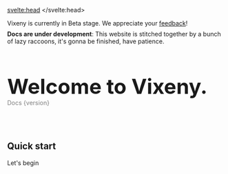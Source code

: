 <script>
  import PreviousNext from "$lib/components/PreviousNext.svelte"
  import FancyLink from "$lib/components/FancyLink.svelte"
  import {version} from "$app/environment"
  import Features from "$lib/components/Features.svelte"

</script>
<svelte:head>
    <title>Vixeny - Unleash the Power of Multi-Paradigm Programming</title>
    <meta name="description" content="Vixeny is a multi-paradigm web development framework, optimizing developer experience, application speed, and functional programming capabilities. Start your journey with Vixeny to create robust, maintainable, and efficient web applications.">
</svelte:head>


<div class="warning" style="margin-bottom: 8px">
  Vixeny is currently in Beta stage. We appreciate your <a href="https://github.com/mimiMonads/vixeny/issues" target="_blank">feedback</a>!
</div>

<div class="warning warning-2">
  <strong>Docs are under development</strong>: This website is stitched together by a bunch of lazy raccoons, it's gonna be finished, have patience.
</div>

<div style="margin-top: 64px; margin-bottom: 16px">
<h1 style="margin-bottom: 8px; padding: 0; font-size: 48px; color: var(--main)">Welcome to Vixeny.</h1>
<div style="padding-bottom: 32px; margin-top: -8px; color: gray;">
Docs {version}
</div>
</div>

<Features />

<h2 style="margin-top: 48px;">
Quick start
</h2>

<FancyLink href="/framework/init">Let's begin</FancyLink>


<style>
div > :global(*:not(:last-child)) {
margin-bottom: 8px;
}
a { display: inline-block;margin: 0; }
</style>
